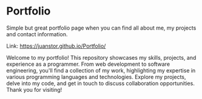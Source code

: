 # Portfolio
Simple but great portfolio page when you can find all about me, my projects and contact information. 

Link: https://juanstor.github.io/Portfolio/

Welcome to my portfolio! This repository showcases my skills, projects, and experience as a programmer. From web development to software engineering, you'll find a collection of my work, highlighting my expertise in various programming languages and technologies. Explore my projects, delve into my code, and get in touch to discuss collaboration opportunities. Thank you for visiting!

